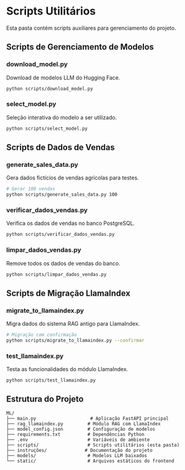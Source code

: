 # Scripts Utilitários

Esta pasta contém scripts auxiliares para gerenciamento do projeto.

## Scripts de Gerenciamento de Modelos

### download_model.py
Download de modelos LLM do Hugging Face.

```bash
python scripts/download_model.py
```

### select_model.py
Seleção interativa do modelo a ser utilizado.

```bash
python scripts/select_model.py
```

## Scripts de Dados de Vendas

### generate_sales_data.py
Gera dados fictícios de vendas agrícolas para testes.

```bash
# Gerar 100 vendas
python scripts/generate_sales_data.py 100
```

### verificar_dados_vendas.py
Verifica os dados de vendas no banco PostgreSQL.

```bash
python scripts/verificar_dados_vendas.py
```

### limpar_dados_vendas.py
Remove todos os dados de vendas do banco.

```bash
python scripts/limpar_dados_vendas.py
```

## Scripts de Migração LlamaIndex

### migrate_to_llamaindex.py
Migra dados do sistema RAG antigo para LlamaIndex.

```bash
# Migração com confirmação
python scripts/migrate_to_llamaindex.py --confirmar
```

### test_llamaindex.py
Testa as funcionalidades do módulo LlamaIndex.

```bash
python scripts/test_llamaindex.py
```

## Estrutura do Projeto

```
ML/
├── main.py                    # Aplicação FastAPI principal
├── rag_llamaindex.py         # Módulo RAG com LlamaIndex
├── model_config.json         # Configuração de modelos
├── requirements.txt          # Dependências Python
├── .env                      # Variáveis de ambiente
├── scripts/                  # Scripts utilitários (esta pasta)
├── instruções/              # Documentação do projeto
├── models/                   # Modelos LLM baixados
└── static/                   # Arquivos estáticos do frontend
```
